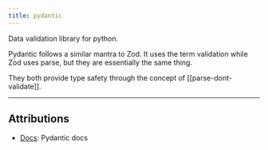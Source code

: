 ```yaml
---
title: pydantic
---
```

Data validation library for python.

Pydantic follows a similar mantra to Zod. It uses the term validation while Zod uses parse, but they are essentially the same thing. 

They both provide type safety through the concept of [[parse-dont-validate]].

----
## Attributions
- [Docs](https://docs.pydantic.dev/latest/): Pydantic docs